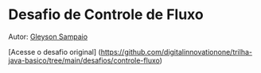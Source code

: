 # Desafio de Controle de Fluxo
Autor: [Gleyson Sampaio](https://github.com/glysns)

[Acesse o desafio original] (https://github.com/digitalinnovationone/trilha-java-basico/tree/main/desafios/controle-fluxo)